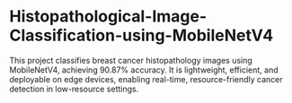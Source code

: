 # Histopathological-Image-Classification-using-MobileNetV4
This project classifies breast cancer histopathology images using MobileNetV4, achieving 90.87% accuracy. It is lightweight, efficient, and deployable on edge devices, enabling real-time, resource-friendly cancer detection in low-resource settings.

